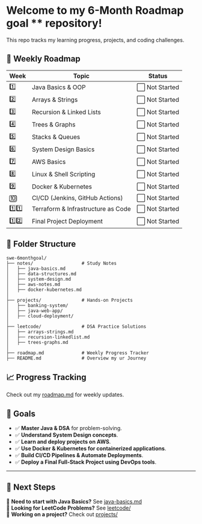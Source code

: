 # Welcome to my 6-Month Roadmap goal ** repository!  
This repo tracks my learning progress, projects, and coding challenges.

## 📅 Weekly Roadmap
| Week | Topic | Status |
|------|------------------------|--------|
| 1️⃣  | Java Basics & OOP      | ⬜ Not Started |
| 2️⃣  | Arrays & Strings       | ⬜ Not Started |
| 3️⃣  | Recursion & Linked Lists | ⬜ Not Started |
| 4️⃣  | Trees & Graphs         | ⬜ Not Started |
| 5️⃣  | Stacks & Queues        | ⬜ Not Started |
| 6️⃣  | System Design Basics  | ⬜ Not Started |
| 7️⃣  | AWS Basics            | ⬜ Not Started |
| 8️⃣  | Linux & Shell Scripting | ⬜ Not Started |
| 9️⃣  | Docker & Kubernetes   | ⬜ Not Started |
| 🔟  | CI/CD (Jenkins, GitHub Actions) | ⬜ Not Started |
| 1️⃣1️⃣ | Terraform & Infrastructure as Code | ⬜ Not Started |
| 1️⃣2️⃣ | Final Project Deployment | ⬜ Not Started |

## 📂 Folder Structure
```
swe-6monthgoal/
├── notes/                  # Study Notes
│   ├── java-basics.md
│   ├── data-structures.md
│   ├── system-design.md
│   ├── aws-notes.md
│   ├── docker-kubernetes.md
│
├── projects/               # Hands-on Projects
│   ├── banking-system/
│   ├── java-web-app/
│   ├── cloud-deployment/
│
├── leetcode/               # DSA Practice Solutions
│   ├── arrays-strings.md
│   ├── recursion-linkedlist.md
│   ├── trees-graphs.md
│
├── roadmap.md              # Weekly Progress Tracker
├── README.md               # Overview my ur Journey
```

## 📈 Progress Tracking
Check out my [roadmap.md](./roadmap.md) for weekly updates.

## 📌 Goals
- ✅ **Master Java & DSA** for problem-solving.
- ✅ **Understand System Design concepts**.
- ✅ **Learn and deploy projects on AWS**.
- ✅ **Use Docker & Kubernetes for containerized applications**.
- ✅ **Build CI/CD Pipelines & Automate Deployments**.
- ✅ **Deploy a Final Full-Stack Project using DevOps tools**.

---

## 🚀 Next Steps
📌 **Need to start with Java Basics?** See [java-basics.md](./notes/java-basics.md)  
📌 **Looking for LeetCode Problems?** See [leetcode/](./leetcode/)  
📌 **Working on a project?** Check out [projects/](./projects/)
